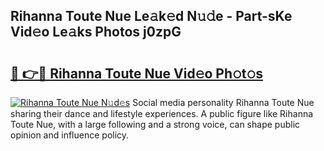 ## Rihanna Toute Nue Le𝚊k𝚎d N𝚞𝚍e - Part-sKe Vid𝚎o Le𝚊ks Photos j0zpG

# <h2><a href="http://fb833kh.evod.top/?m=Rihanna+Toute+Nue">🔗 👉🔴 Rihanna Toute Nue Vid𝚎o Ph𝚘t𝚘s</a></h2>

[![Rihanna Toute Nue N𝚞d𝚎s](https://i.imgur.com/8V9OHl7.gif)](http://fb833kh.evod.top/?m=Rihanna+Toute+Nue)
Social media personality Rihanna Toute Nue sharing their dance and lifestyle experiences. A public figure like Rihanna Toute Nue, with a large following and a strong voice, can shape public opinion and influence policy. 

